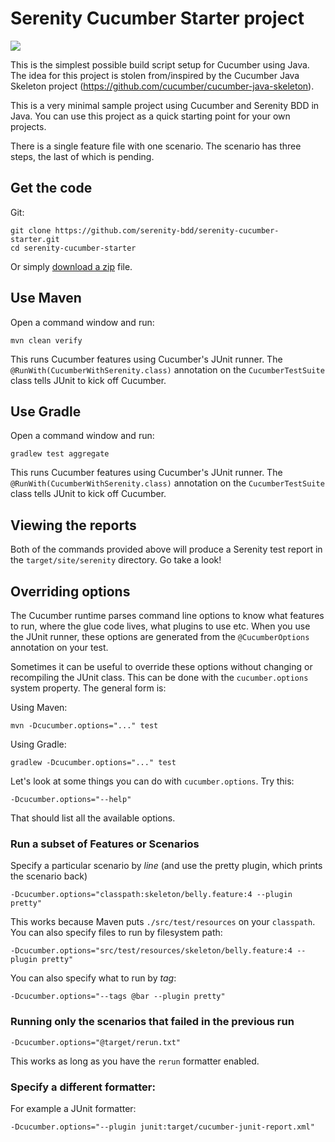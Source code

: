 # Serenity Cucumber Starter project

![](https://travis-ci.org/cucumber/cucumber-java-skeleton.svg)

This is the simplest possible build script setup for Cucumber using Java. 
The idea for this project is stolen from/inspired by the Cucumber Java Skeleton project (https://github.com/cucumber/cucumber-java-skeleton).

This is a very minimal sample project using Cucumber and Serenity BDD in Java. 
You can use this project as a quick starting point for your own projects.

There is a single feature file with one scenario. The scenario has three steps, the last of which is pending. 

## Get the code

Git:

    git clone https://github.com/serenity-bdd/serenity-cucumber-starter.git
    cd serenity-cucumber-starter


Or simply [download a zip](https://github.com/serenity-bdd/serenity-cucumber-starter/archive/master.zip) file.

## Use Maven

Open a command window and run:

    mvn clean verify

This runs Cucumber features using Cucumber's JUnit runner. The `@RunWith(CucumberWithSerenity.class)` annotation on the `CucumberTestSuite`
class tells JUnit to kick off Cucumber.

## Use Gradle

Open a command window and run:

    gradlew test aggregate

This runs Cucumber features using Cucumber's JUnit runner. The `@RunWith(CucumberWithSerenity.class)` annotation on the `CucumberTestSuite`
class tells JUnit to kick off Cucumber.

## Viewing the reports

Both of the commands provided above will produce a Serenity test report in the `target/site/serenity` directory. Go take a look!

## Overriding options

The Cucumber runtime parses command line options to know what features to run, where the glue code lives, what plugins to use etc.
When you use the JUnit runner, these options are generated from the `@CucumberOptions` annotation on your test.

Sometimes it can be useful to override these options without changing or recompiling the JUnit class. This can be done with the
`cucumber.options` system property. The general form is:

Using Maven:

    mvn -Dcucumber.options="..." test

Using Gradle:

    gradlew -Dcucumber.options="..." test

Let's look at some things you can do with `cucumber.options`. Try this:

    -Dcucumber.options="--help"

That should list all the available options.

### Run a subset of Features or Scenarios

Specify a particular scenario by *line* (and use the pretty plugin, which prints the scenario back)

    -Dcucumber.options="classpath:skeleton/belly.feature:4 --plugin pretty"

This works because Maven puts `./src/test/resources` on your `classpath`.
You can also specify files to run by filesystem path:

    -Dcucumber.options="src/test/resources/skeleton/belly.feature:4 --plugin pretty"

You can also specify what to run by *tag*:

    -Dcucumber.options="--tags @bar --plugin pretty"

### Running only the scenarios that failed in the previous run

    -Dcucumber.options="@target/rerun.txt"

This works as long as you have the `rerun` formatter enabled.

### Specify a different formatter:

For example a JUnit formatter:

    -Dcucumber.options="--plugin junit:target/cucumber-junit-report.xml"
